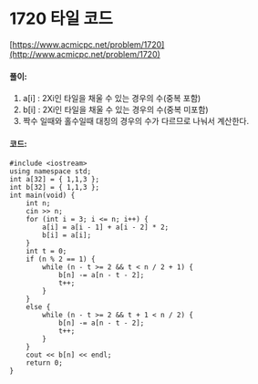 # 1720 타일 코드

[https://www.acmicpc.net/problem/1720](http://www.acmicpc.net/problem/1720)

#### **풀이:**
1. a[i] : 2Xi인 타일을 채울 수 있는 경우의 수(중복 포함)
2. b[i] : 2Xi인 타일을 채울 수 있는 경우의 수(중복 미포함)
3. 짝수 일때와 홀수일때 대칭의 경우의 수가 다르므로 나눠서 계산한다.

#### **코드:**

```
#include <iostream>
using namespace std;
int a[32] = { 1,1,3 };
int b[32] = { 1,1,3 };
int main(void) {
	int n;
	cin >> n;
	for (int i = 3; i <= n; i++) {
		a[i] = a[i - 1] + a[i - 2] * 2;
		b[i] = a[i];
	}
	int t = 0;
	if (n % 2 == 1) {
		while (n - t >= 2 && t < n / 2 + 1) {
			b[n] -= a[n - t - 2];
			t++;
		}
	}
	else {
		while (n - t >= 2 && t + 1 < n / 2) {
			b[n] -= a[n - t - 2];
			t++;
		}
	}
	cout << b[n] << endl;
	return 0;
}
```
